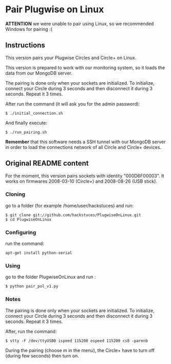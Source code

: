 ﻿# Pair Plugwise on Linux

**ATTENTION** we were unable to pair using Linux, so we recommended Windows for
pairing :(

## Instructions

This version pairs your Plugwise Circles and Circle+ on Linux.

This version is prepared to work with our monitoring system, so it loads the
data from our MongoDB server.

The pairing is done only when your sockets are initialized. To initialize,
connect your Circle during 3 seconds and then disconnect it during 3
seconds. Repeat it 3 times.

After run the command (it will ask you for the admin password):

```
$ ./initial_connection.sh
```

And finally execute:

```
$ ./run_pairing.sh
```

**Remember** that this software needs a SSH tunnel with our MongoDB server in
order to load the connections network of all Circle and Circle+ devices.

## Original README content

For the moment, this version pairs sockets with identity "000D6F00003".
It works on firmwares 2008-03-10 (Circle+) and 2008-08-26 (USB stick).

### Cloning

go to a folder (for example /home/user/hackstuces) and run:

```
$ git clone git://github.com/hackstuces/PlugwiseOnLinux.git
$ cd PlugwiseOnLinux
```

### Configuring

run the command:

`apt-get install python-serial`

### Using

go to the folder PlugwiseOnLinux and run : 

`$ python pair_pol_v1.py`


### Notes

The pairing is done only when your sockets are initialized. To initialize,
connect your Circle during 3 seconds and then disconnect it during 3
seconds. Repeat it 3 times.

After, run the command:

`$ stty -F /dev/ttyUSB0 ispeed 115200 ospeed 115200 cs8 -parenb`

During the pairing (choose m in the menu), the Circle+ have to turn off (during
few seconds) then turn on.
